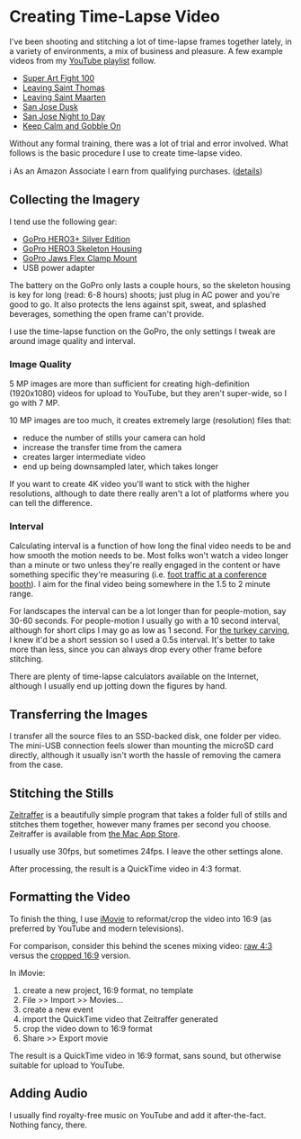 <!-- title: Creating Time-Lapse Video -->
<!-- categories: howto -->
<!-- tags: video,time lapse,youtube,gopro,imovie,zeitraffer -->
<!-- published: 2014-11-28T09:39:00-05:00 -->
<!-- updated: 2016-11-25T08:45:00-05:00 -->
<!-- summary: A brief tutorial on creating time-lapse video with a GoPro camera, Zeitraffer, and iMovie. -->

# Creating Time-Lapse Video

I've been shooting and stitching a lot of time-lapse frames together lately, in a variety of environments, a mix of business and pleasure. A few example videos from my [YouTube playlist](https://www.youtube.com/playlist?list=PLBm3S-aCMv3SLd0P5eUh_WxYY7ndEQMdL) follow.

* [Super Art Fight 100](https://www.youtube.com/watch?v=UCXOkGh14vI)
* [Leaving Saint Thomas](https://www.youtube.com/watch?v=V2cZ1iXeixE)
* [Leaving Saint Maarten](https://www.youtube.com/watch?v=laoMweE5Puk)
* [San Jose Dusk](https://www.youtube.com/watch?v=E1mHu2PYKnM)
* [San Jose Night to Day](https://www.youtube.com/watch?v=sKZugTRkxAk)
* [Keep Calm and Gobble On](https://www.youtube.com/watch?v=k0VW5L6x6yE)

Without any formal training, there was a lot of trial and error involved. What follows is the basic procedure I use to create time-lapse video.

ℹ️ As an Amazon Associate I earn from qualifying purchases. ([details](/v2/affiliates.html))

## Collecting the Imagery

I tend use the following gear:

* [GoPro HERO3+ Silver Edition](https://www.amazon.com/dp/B00F3F0EIU/?tag=v2mdc-20)
* [GoPro HERO3 Skeleton Housing](https://www.amazon.com/dp/B00CSQYVWM/?tag=v2mdc-20)
* [GoPro Jaws Flex Clamp Mount](https://www.amazon.com/dp/B00F19Q2R0/?tag=v2mdc-20)
* USB power adapter

The battery on the GoPro only lasts a couple hours, so the skeleton housing is key for long (read: 6-8 hours) shoots; just plug in AC power and you're good to go. It also protects the lens against spit, sweat, and splashed beverages, something the open frame can't provide.

I use the time-lapse function on the GoPro, the only settings I tweak are around image quality and interval.

### Image Quality

5 MP images are more than sufficient for creating high-definition (1920x1080) videos for upload to YouTube, but they aren't super-wide, so I go with 7 MP.

10 MP images are too much, it creates extremely large (resolution) files that:

* reduce the number of stills your camera can hold
* increase the transfer time from the camera
* creates larger intermediate video
* end up being downsampled later, which takes longer

If you want to create 4K video you'll want to stick with the higher resolutions, although to date there really aren't a lot of platforms where you can tell the difference.

### Interval

Calculating interval is a function of how long the final video needs to be and how smooth the motion needs to be. Most folks won't watch a video longer than a minute or two unless they're really engaged in the content or have something specific they're measuring (i.e. [foot traffic at a conference booth](https://www.youtube.com/watch?v=8KbXxE-7yao)). I aim for the final video being somewhere in the 1.5 to 2 minute range.

For landscapes the interval can be a lot longer than for people-motion, say 30-60 seconds. For people-motion I usually go with a 10 second interval, although for short clips I may go as low as 1 second. For [the turkey carving](https://www.youtube.com/watch?v=k0VW5L6x6yE), I knew it'd be a short session so I used a 0.5s interval. It's better to take more than less, since you can always drop every other frame before stitching.

There are plenty of time-lapse calculators available on the Internet, although I usually end up jotting down the figures by hand.

## Transferring the Images

I transfer all the source files to an SSD-backed disk, one folder per video. The mini-USB connection feels slower than mounting the microSD card directly, although it usually isn't worth the hassle of removing the camera from the case.

## Stitching the Stills

[Zeitraffer](http://zeitraffer.veronicasoft.com/) is a beautifully simple program that takes a folder full of stills and stitches them together, however many frames per second you choose. Zeitraffer is available from [the Mac App Store](https://itunes.apple.com/us/app/zeitraffer/id572526628?mt=12).

I usually use 30fps, but sometimes 24fps. I leave the other settings alone.

After processing, the result is a QuickTime video in 4:3 format.

## Formatting the Video

To finish the thing, I use [iMovie](https://www.apple.com/mac/imovie/) to reformat/crop the video into 16:9 (as preferred by YouTube and modern televisions).

For comparison, consider this behind the scenes mixing video: [raw 4:3](https://www.youtube.com/watch?v=8rE8rKwFTs4) versus the [cropped 16:9](https://www.youtube.com/watch?v=wPLruEuwIlc) version.

In iMovie:

1. create a new project, 16:9 format, no template
2. File >> Import >> Movies…
2. create a new event
3. import the QuickTime video that Zeitraffer generated
4. crop the video down to 16:9 format
5. Share >> Export movie

The result is a QuickTime video in 16:9 format, sans sound, but otherwise suitable for upload to YouTube.

## Adding Audio

I usually find royalty-free music on YouTube and add it after-the-fact. Nothing fancy, there.
